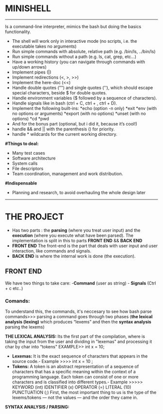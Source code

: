 # MINISHELL
******
Is a command-line interpreter, mimics the bash but doing the basics functionality.
- The shell will work only in interactive mode (no scripts, i.e. the executable takes no arguments)
- Run simple commands with absolute, relative path (e.g. /bin/ls, ../bin/ls)
- Run simple commands without a path (e.g. ls, cat, grep, etc…)
- Have a working history (you can navigate through commands with up/down arrows)
- Implement pipes (|)
- Implement redirections (<, >, >>)
- Implement the here-doc (<<)
- Handle double quotes ("") and single quotes (''), which should escape special characters, beside $ for double quotes.
- Handle environment variables ($ followed by a sequence of characters).
- Handle signals like in bash (ctrl + C, ctrl + \, ctrl + D).
- Implement the following built-ins:
    *echo (option -n only)
    *exit
    *env (with no options or arguments)
    *export (with no options)
    *unset (with no options)
    *cd
    *pwd
- And for the bonus part (optional, but i did it, because it’s cool!)
- handle && and || with the parenthesis () for priority.
- handle * wildcards for the current working directory.

**#Things to deal:**
- Many test cases
- Software architecture
- System calls
- File descriptors
- Team coordination, management and work distribution.

**#Indispensable**
- Planning and research, to avoid overhauling the whole design later
****
# THE PROJECT
- Has two parts : the **parsing** (where you treat user input) and the **execution** (where you execute what have been parsed).
The implementation is split in this to parts **FRONT END** && **BACK END**
-  **FRONT END** The front-end is the part that deals with user input and user interaction, like commands and signals.
-  **BACK END** is where the internal work is done (the execution).

## **FRONT END**
We have two things to take care:
    -**Command** (user as string)
    - **Signals** (Ctrl + c etc..)
### **Comands**:
To understand this, the commands, it's neccesary to see how bash parse commands>>> parsing a command goes through two phases (**the lexical analysis (lexing)** which produces “lexems” and then the **syntax analysis** parsing the lexems)

**THE LEXICAL ANALYSIS:**
Its the first part of the compilation, where is taking the input from the user and dividing in "lexemas" and processing it char by char into “tokens"
EXAMPLE>>  int x = 10;
 - **Lexemas:** It is the exact sequence of characters that appears in the source code.- 
 Example >>>> 
 int
x
=
10
;
- **Tokens:** A token is an abstract representation of a sequence of characters that has a specific meaning within the context of a programming language. Each token can consist of one or more characters and is classified into different types.-
Example >>>>>
KEYWORD (int)
IDENTIFIER (x)
OPERATOR (=)
LITERAL (10)
PUNCTUATION (;)
First, the most important thing to us is the type of the lexems/tokens — not the values — and the order they came in.

**SYNTAX ANALYSIS / PARSING:**
